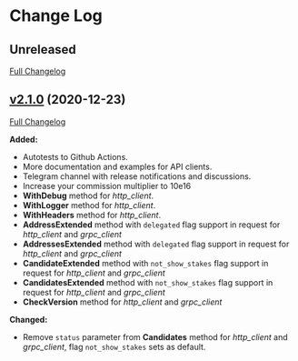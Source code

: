 # Change Log

## Unreleased

[Full Changelog](https://github.com/MinterTeam/minter-go-sdk/compare/v2.1.0...v2)

## [v2.1.0](https://github.com/MinterTeam/minter-go-sdk/tree/v2.1.0) (2020-12-23)

[Full Changelog](https://github.com/MinterTeam/minter-go-sdk/compare/v2.0.3...v2.1.0)

**Added:**

- Autotests to Github Actions.
- More documentation and examples for API clients.
- Telegram channel with release notifications and discussions.
- Increase your commission multiplier to 10e16
- **WithDebug** method for *http_client*.
- **WithLogger** method for *http_client*.
- **WithHeaders** method for *http_client*.
- **AddressExtended** method with `delegated` flag support in request for *http_client* and *grpc_client*
- **AddressesExtended** method with `delegated` flag support in request for *http_client* and *grpc_client*
- **CandidateExtended** method with `not_show_stakes` flag support in request for *http_client* and *grpc_client*
- **CandidatesExtended** method with `not_show_stakes` flag support in request for *http_client* and *grpc_client*
- **CheckVersion** method for *http_client* and *grpc_client*

**Changed:**

- Remove `status` parameter from **Candidates** method for *http_client* and *grpc_client*, flag `not_show_stakes` sets
  as default.
